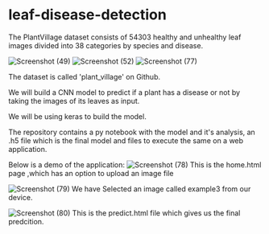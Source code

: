 # leaf-disease-detection
The PlantVillage dataset consists of 54303 healthy and unhealthy leaf images divided into 38 categories by species and disease.

![Screenshot (49)](https://user-images.githubusercontent.com/72511465/181829805-da81d6af-b57f-49de-a123-61c93ef2bb5c.png)
![Screenshot (52)](https://user-images.githubusercontent.com/72511465/181829904-82f47cbc-0fa3-4a9b-908e-2d7f29b2d7da.png)
![Screenshot (77)](https://user-images.githubusercontent.com/72511465/181829917-52655d14-353e-483b-b2dd-462919c6932d.png)

The dataset is called 'plant_village' on Github.

We will build a CNN model to predict if a plant has a disease or not by taking the images of its leaves as input.

We will be using keras to build the model.

The repository contains a py notebook with the model and it's analysis, an .h5 file which is the final model and files to execute the same on a web application.

Below is a demo of the application:
![Screenshot (78)](https://user-images.githubusercontent.com/72511465/183300630-5ae9c40c-6488-4760-9e03-e1755ec4b073.png)
This is the home.html page ,which has an option to upload an image file

![Screenshot (79)](https://user-images.githubusercontent.com/72511465/183300675-ff360914-0871-4ddf-bea5-d46e1d30a878.png)
We have Selected an image called example3 from our device.

![Screenshot (80)](https://user-images.githubusercontent.com/72511465/183300706-20f2f014-2712-43ec-acca-aa90897cd46a.png)
This is the predict.html file which gives us the final predcition.
